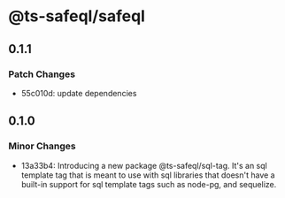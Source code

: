 # @ts-safeql/safeql

## 0.1.1

### Patch Changes

- 55c010d: update dependencies

## 0.1.0

### Minor Changes

- 13a33b4: Introducing a new package @ts-safeql/sql-tag. It's an sql template tag that is meant to use with sql libraries that doesn't have a built-in support for sql template tags such as node-pg, and sequelize.
